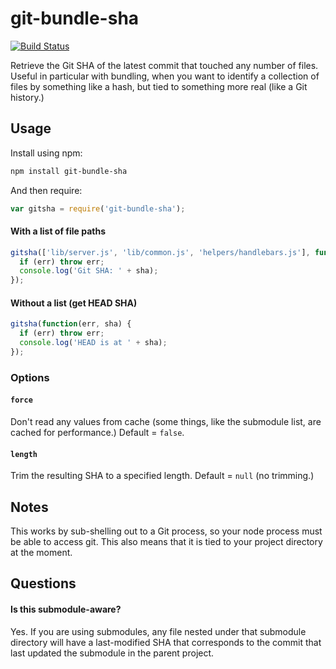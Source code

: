 # git-bundle-sha

[![Build Status](https://travis-ci.org/diurnalist/git-bundle-sha.svg?branch=master)](https://travis-ci.org/diurnalist/git-bundle-sha)

Retrieve the Git SHA of the latest commit that touched any number of files.
Useful in particular with bundling, when you want to identify a collection of files by something like a hash, but tied to something more real (like a Git history.)

## Usage

Install using npm: 

```bash
npm install git-bundle-sha
```

And then require:

```javascript
var gitsha = require('git-bundle-sha');
```

#### With a list of file paths

```javascript
gitsha(['lib/server.js', 'lib/common.js', 'helpers/handlebars.js'], function (err, sha) {
  if (err) throw err;
  console.log('Git SHA: ' + sha);
});
```

#### Without a list (get HEAD SHA)

```javascript
gitsha(function(err, sha) {
  if (err) throw err;
  console.log('HEAD is at ' + sha);
});
```

### Options

#### `force`
Don't read any values from cache (some things, like the submodule list, are cached for performance.) Default = `false`.

#### `length`
Trim the resulting SHA to a specified length. Default = `null` (no trimming.)

## Notes

This works by sub-shelling out to a Git process, so your node process must be able to access
git. This also means that it is tied to your project directory at the moment.

## Questions

#### Is this submodule-aware?

Yes. If you are using submodules, any file nested under that submodule directory will have a last-modified SHA that corresponds to the commit that last updated the submodule in the parent project.
